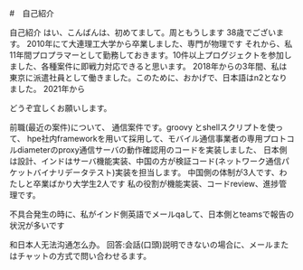 #　自己紹介

自己紹介
はい、こんばんは、初めてまして。周ともうします
38歳でございます。
2010年にて大連理工大学から卒業しました、専門が物理です
それから、私　11年間プロプラマーとして勤務しておきます。10件以上プログジェクトを参加しました、各種案件に即戦力対応できると思います。
2018年からの3年間、私は東京に派遣社員として働きました。このために、おかげで、日本語はn2となりました。
2021年から

どうぞ宜しくお願いします。

前職(最近の案件)について、
通信案件です。groovy とshellスクリプトを使って、
hpe社内frameworkを用いて採用して、モバイル通信事業者の専用プロトコルdiameterのproxy通信サーバの動作確認用のコードを実装しました、
日本側は設計、インドはサーバ機能実装、中国の方が検証コード(ネットワーク通信パケットバイナリデータテスト)実装を担当します。
中国側の体制が3人です、わたしと卒業ばかり大学生2人です
私の役割が機能実装、コードreview、進捗管理です。

不具合発生の時に、私がインド側英語でメールqaして、日本側とteamsで報告の状況が多いです


和日本人无法沟通怎么办。
回答:会話(口頭)説明できないの場合に、メールまたはチャットの方式で問い合わせるます。

